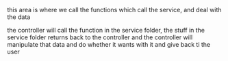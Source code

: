 this area is where we call the functions
which call the service, and deal with the data

the controller will call the function in the service folder, the stuff in
the service folder returns back to the controller and the controller
will manipulate that data and do whether it wants with it and give
back ti the user
